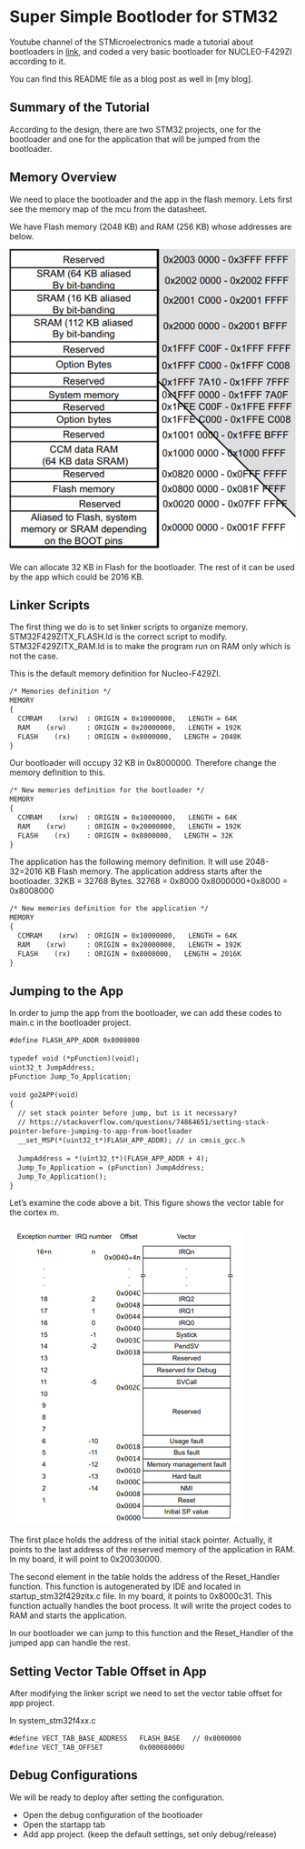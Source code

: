 # Super Simple Bootloder for STM32

Youtube channel of the STMicroelectronics made a tutorial about bootloaders in [link](https://www.youtube.com/watch?v=OkUQ3iMmiYQ&list=PLnMKNibPkDnEb1sphpdFJ3bR9dNy7S6mO&ab_channel=STMicroelectronics),
and coded a very basic bootloader for NUCLEO-F429ZI according to it.

You can find this README file as a blog post as well in [my blog].

## Summary of the Tutorial

According to the design, there are two STM32 projects, one for the bootloader and one for the application that will be jumped from the bootloader.

## Memory Overview

We need to place the bootloader and the app in the flash memory. Lets first see the memory map of the mcu from the datasheet.

We have Flash memory (2048 KB) and RAM (256 KB) whose addresses are below.

<img src="ss/memory_map.png">

We can allocate 32 KB in Flash for the bootloader. The rest of it can be used by the app which could be 2016 KB.

## Linker Scripts

The first thing we do is to set linker scripts to organize memory.
STM32F429ZITX_FLASH.ld is the correct script to modify.
STM32F429ZITX_RAM.ld is to make the program run on RAM only which is not the case.

This is the default memory definition for Nucleo-F429ZI.

```
/* Memories definition */
MEMORY
{
  CCMRAM    (xrw)  : ORIGIN = 0x10000000,   LENGTH = 64K
  RAM    (xrw)     : ORIGIN = 0x20000000,   LENGTH = 192K
  FLASH    (rx)    : ORIGIN = 0x8000000,   LENGTH = 2048K
}
```
Our bootloader will occupy 32 KB in 0x8000000. Therefore change the memory definition to this.

```
/* New memories definition for the bootloader */
MEMORY
{
  CCMRAM    (xrw)  : ORIGIN = 0x10000000,   LENGTH = 64K
  RAM    (xrw)     : ORIGIN = 0x20000000,   LENGTH = 192K
  FLASH    (rx)    : ORIGIN = 0x8000000,   LENGTH = 32K
}
```

The application has the following memory definition.
It will use 2048-32=2016 KB Flash memory.
The application address starts after the bootloader.
32KB = 32768 Bytes.
32768 = 0x8000
0x8000000+0x8000 = 0x8008000

```
/* New memories definition for the application */
MEMORY
{
  CCMRAM    (xrw)  : ORIGIN = 0x10000000,   LENGTH = 64K
  RAM    (xrw)     : ORIGIN = 0x20000000,   LENGTH = 192K
  FLASH    (rx)    : ORIGIN = 0x8008000,   LENGTH = 2016K
}
```

## Jumping to the App

In order to jump the app from the bootloader, we can add these codes to main.c in the bootloader project.

```
#define FLASH_APP_ADDR 0x8008000

typedef void (*pFunction)(void);
uint32_t JumpAddress;
pFunction Jump_To_Application;

void go2APP(void)
{
  // set stack pointer before jump, but is it necessary?
  // https://stackoverflow.com/questions/74864651/setting-stack-pointer-before-jumping-to-app-from-bootloader
  __set_MSP(*(uint32_t*)FLASH_APP_ADDR); // in cmsis_gcc.h 

  JumpAddress = *(uint32_t*)(FLASH_APP_ADDR + 4);
  Jump_To_Application = (pFunction) JumpAddress;
  Jump_To_Application();
}
```

Let’s examine the code above a bit. This figure shows the vector table for the cortex m.

<img src="ss/vector_table.png">

The first place holds the address of the initial stack pointer. Actually, it points to the last address of the reserved memory of the application in RAM. In my board, it will point to 0x20030000.

The second element in the table holds the address of the Reset_Handler function. This function is autogenerated by IDE and located in startup_stm32f429zitx.c file. In my board, it points to 0x8000c31.
This function actually handles the boot process. It will write the project codes to RAM and starts the application.

In our bootloader we can jump to this function and the Reset_Handler of the jumped app can handle the rest.

## Setting Vector Table Offset in App

After modifying the linker script we need to set the vector table offset for app project.

In system_stm32f4xx.c

```
#define VECT_TAB_BASE_ADDRESS   FLASH_BASE   // 0x8000000
#define VECT_TAB_OFFSET         0x00008000U 
```

## Debug Configurations

We will be ready to deploy after setting the configuration.

- Open the debug configuration of the bootloader
- Open the startapp tab
- Add app project. (keep the default settings, set only debug/release)
  
